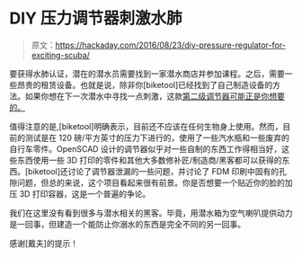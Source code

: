 # DIY 压力调节器刺激水肺

> 原文：<https://hackaday.com/2016/08/23/diy-pressure-regulator-for-exciting-scuba/>

要获得水肺认证，潜在的潜水员需要找到一家潜水商店并参加课程。之后，需要一些昂贵的租赁设备。也就是说，除非你[biketool]已经找到了自己制造设备的方法。如果你想在下一次潜水中寻找一点刺激，这款[第二级调节器可能正是你想要的。](https://www.thingiverse.com/thing:1663757)

值得注意的是,[biketool]明确表示，目前还不应该在任何生物身上使用。然而，目前的测试是在 120 磅/平方英寸的压力下进行的，使用了一些汽水瓶和一些废弃的自行车零件。OpenSCAD 设计的调节器似乎对一些自制的东西工作得相当好，这些东西使用一些 3D 打印的零件和其他大多数修补匠/制造商/黑客都可以获得的东西。[biketool]还讨论了调节器泄漏的一些问题，并讨论了 FDM 印刷中固有的孔隙问题，但总的来说，这个项目看起来很有前景。你是否想要一个贴近你的脸的加压 3D 打印容器，这是一个普遍的争论。

我们在这里没有看到很多与潜水相关的黑客。毕竟，用潜水箱为空气喇叭提供动力是一回事，但建造一个能防止你溺水的东西是完全不同的另一回事。

感谢[戴夫]的提示！